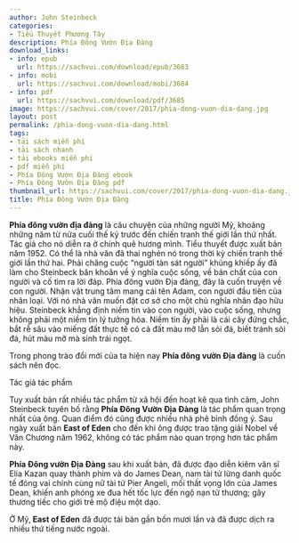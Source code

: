 ```yaml
---
author: John Steinbeck
categories:
- Tiểu Thuyết Phương Tây
description: Phía Đông Vườn Địa Đàng
download_links:
- info: epub
  url: https://sachvui.com/download/epub/3683
- info: mobi
  url: https://sachvui.com/download/mobi/3684
- info: pdf
  url: https://sachvui.com/download/pdf/3685
image: https://sachvui.com/cover/2017/phia-dong-vuon-dia-dang.jpg
layout: post
permalink: /phia-dong-vuon-dia-dang.html
tags:
- tải sách miễn phí
- tải sách nhanh
- tải ebooks miễn phí
- pdf miễn phí
- Phía Đông Vườn Địa Đàng ebook
- Phía Đông Vườn Địa Đàng pdf
thumbnail_url: https://sachvui.com/cover/2017/phia-dong-vuon-dia-dang.jpg
title: Phía Đông Vườn Địa Đàng
---
```


 <div class="item-desc text-justify"> <p><strong>Phía đông vườn địa đàng</strong> là câu chuyện của những người Mỹ, khoảng những năm từ nửa cuối thế kỷ trước đến chiến tranh thế giới lần thứ nhất. Tác giả cho nó diễn ra ở chính quê hương mình. Tiểu thuyết được xuất bản năm 1952. Có thể là nhà văn đã thai nghén nó trong thời kỳ chiến tranh thế giới lần thứ hai. Phải chăng cuộc “người tàn sát người” khủng khiếp ấy đã làm cho Steinbeck băn khoăn về ý nghĩa cuộc sống, về bản chất của con người và cố tìm ra lời đáp. Phía đông vườn Địa đàng, đây là cuốn truyện về con người. Nhận vật trung tâm mang cái tên Adam, con người đầu tiên của nhân loại. Với nó nhà văn muốn đặt cơ sở cho một chủ nghĩa nhân đạo hữu hiệu. Steinbeck khẳng định niềm tin vào con người, vào cuộc sống, nhưng không phải một niềm tin lý tưởng hóa. Niềm tin ấy phải là cái cây đứng chắc, bắt rễ sâu vào miếng đất thực tế có cả đất màu mỡ lẫn sỏi đá, biết tránh sỏi đá, hút màu mỡ mà sinh trái ngọt.</p><p>Trong phong trào đổi mới của ta hiện nay <strong>Phía đông vườn Địa đàng</strong> là cuốn sách nên đọc.</p><p>Tác giả tác phẩm</p><p>Tuy xuất bản rất nhiều tác phẩm từ xã hội đến hoạt kê qua tình cảm, John Steinbeck tuyên bố rằng <strong>Phía Đông Vườn Địa Đàng</strong> là tác phẩm quan trọng nhất của ông. Quan điểm đó cũng được nhiều nhà phê bình đồng ý. Sau ngày xuất bản <strong>East of Eden</strong> cho đến khi ông được trao tặng giải Nobel về Văn Chương năm 1962, không có tác phẩm nào quan trọng hơn tác phẩm này.</p><p><strong>Phía Đông vườn Địa Đàng</strong> sau khi xuất bản, đã được đạo diễn kiêm văn sĩ Elia Kazan quay thành phim và do James Dean, nam tài tử lừng danh quốc tế đóng vai chính cùng nữ tài tử Pier Angeli, mối thất vọng lớn của James Dean, khiến anh phóng xe đua hết tốc lực đến ngộ nạn tử thương; gây thương tiếc cho giới trẻ mộ điệu một dạo.</p><p>Ở Mỹ,<strong> East of Eden</strong> đã được tái bản gần bốn mươi lần và đã được dịch ra nhiều thứ tiếng nước ngoài.</p> </div>
